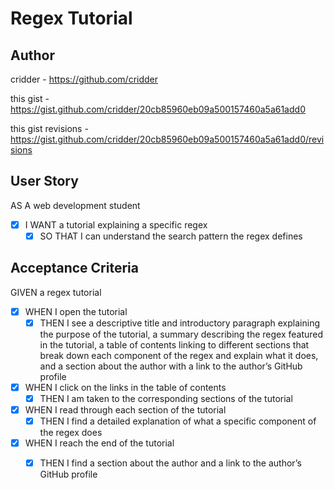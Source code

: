 # Regex Tutorial

## Author

cridder - https://github.com/cridder

this gist - https://gist.github.com/cridder/20cb85960eb09a500157460a5a61add0

this gist revisions - https://gist.github.com/cridder/20cb85960eb09a500157460a5a61add0/revisions

## User Story 

AS A web development student
- [X] I WANT a tutorial explaining a specific regex
    - [X] SO THAT I can understand the search pattern the regex defines

## Acceptance Criteria

GIVEN a regex tutorial
- [X] WHEN I open the tutorial
    - [X] THEN I see a descriptive title and introductory paragraph explaining the purpose of the tutorial, a summary describing the regex featured in the tutorial, a table of contents linking to different sections that break down each component of the regex and explain what it does, and a section about the author with a link to the author’s GitHub profile
- [X] WHEN I click on the links in the table of contents
    - [X] THEN I am taken to the corresponding sections of the tutorial
- [X] WHEN I read through each section of the tutorial
    - [X] THEN I find a detailed explanation of what a specific component of the regex does
- [X] WHEN I reach the end of the tutorial
    - [X] THEN I find a section about the author and a link to the author’s GitHub profile

